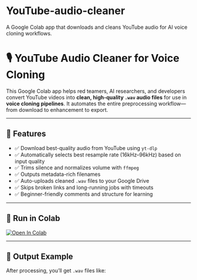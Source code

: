 # YouTube-audio-cleaner
A Google Colab app that downloads and cleans YouTube audio for AI voice cloning workflows.

# 🎙️ YouTube Audio Cleaner for Voice Cloning

This Google Colab app helps red teamers, AI researchers, and developers convert YouTube videos into **clean, high-quality `.wav` audio files** for use in **voice cloning pipelines**. It automates the entire preprocessing workflow—from download to enhancement to export.

---

## 🚀 Features

- ✅ Download best-quality audio from YouTube using `yt-dlp`
- ✅ Automatically selects best resample rate (16kHz–96kHz) based on input quality
- ✅ Trims silence and normalizes volume with `ffmpeg`
- ✅ Outputs metadata-rich filenames
- ✅ Auto-uploads cleaned `.wav` files to your Google Drive
- ✅ Skips broken links and long-running jobs with timeouts
- ✅ Beginner-friendly comments and structure for learning

---

## 🔗 Run in Colab

[![Open In Colab](https://colab.research.google.com/assets/colab-badge.svg)](https://colab.research.google.com/github/YOUR_USERNAME/YOUR_REPO_NAME/blob/main/YouTube-Audio-Cleaner.ipynb)

---

## 📂 Output Example

After processing, you’ll get `.wav` files like:

